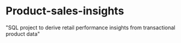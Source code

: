 # Product-sales-insights
"SQL project to derive retail performance insights from transactional product data"
